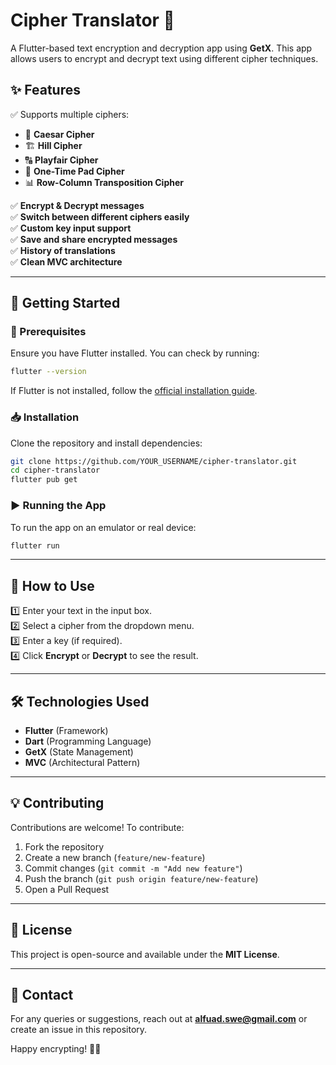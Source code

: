 # Cipher Translator 🔐

A Flutter-based text encryption and decryption app using **GetX**. This app allows users to encrypt and decrypt text using different cipher techniques.

## ✨ Features
✅ Supports multiple ciphers:
- 🔄 **Caesar Cipher**
- 🏗️ **Hill Cipher**
- 🔠 **Playfair Cipher**
- 🎲 **One-Time Pad Cipher**
- 📊 **Row-Column Transposition Cipher**

✅ **Encrypt & Decrypt messages**  
✅ **Switch between different ciphers easily**  
✅ **Custom key input support**  
✅ **Save and share encrypted messages**  
✅ **History of translations**  
✅ **Clean MVC architecture**  

---

## 🚀 Getting Started
### 🔧 Prerequisites
Ensure you have Flutter installed. You can check by running:
```sh
flutter --version
```
If Flutter is not installed, follow the [official installation guide](https://flutter.dev/docs/get-started/install).

### 📥 Installation
Clone the repository and install dependencies:
```sh
git clone https://github.com/YOUR_USERNAME/cipher-translator.git
cd cipher-translator
flutter pub get
```

### ▶️ Running the App
To run the app on an emulator or real device:
```sh
flutter run
```

---

## 📄 How to Use
1️⃣ Enter your text in the input box.  
2️⃣ Select a cipher from the dropdown menu.  
3️⃣ Enter a key (if required).  
4️⃣ Click **Encrypt** or **Decrypt** to see the result.  

---

## 🛠️ Technologies Used
- **Flutter** (Framework)
- **Dart** (Programming Language)
- **GetX** (State Management)
- **MVC** (Architectural Pattern)

---

## 💡 Contributing
Contributions are welcome! To contribute:
1. Fork the repository
2. Create a new branch (`feature/new-feature`)
3. Commit changes (`git commit -m "Add new feature"`)
4. Push the branch (`git push origin feature/new-feature`)
5. Open a Pull Request

---

## 📜 License
This project is open-source and available under the **MIT License**.

---

## 📧 Contact
For any queries or suggestions, reach out at **alfuad.swe@gmail.com** or create an issue in this repository.

Happy encrypting! 🔐🎉

